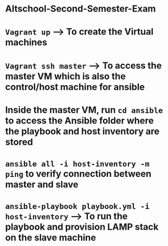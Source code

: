 # Altschool-Second-Semester-Exam

# `Vagrant up` --> To create the Virtual machines
# `Vagrant ssh master` --> To access the master VM which is also the control/host machine for ansible
# Inside the master VM, run `cd ansible` to access the Ansible folder where the playbook and host inventory are stored
# `ansible all -i host-inventory -m ping` to verify connection between master and slave
# `ansible-playbook playbook.yml -i host-inventory` --> To run the playbook and provision LAMP stack on the slave machine
